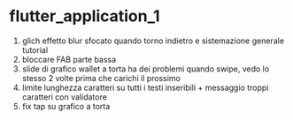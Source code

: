 # flutter_application_1
 1. glich effetto blur sfocato quando torno indietro e sistemazione generale tutorial 
 2. bloccare FAB parte bassa
 3. slide di grafico wallet a torta ha dei problemi quando swipe, vedo lo stesso 2 volte prima che carichi il prossimo
 4. limite lunghezza caratteri su tutti i testi inseribili + messaggio troppi caratteri con validatore
 5. fix tap su grafico a torta 